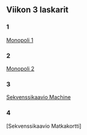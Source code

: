 ## Viikon 3 laskarit

### 1 
[Monopoli 1](http://yuml.me/anun/diagram/scruffy/class/%2F%2F%20Cool%20Class%20Diagram,%20%2F%2F%20------------------,%20,%20%2F%2F%20Chain%20elements%20like%20this,%20,%20%5BPelilauta%5D1-40%5BRuutu%7C+seuraava%20ruutu%5D-1%5BPelinappula%5D1-%5BPelaaja%5D*-2%5BNoppa%5D.svg)

### 2
[Monopoli 2](http://yuml.me/anun/944532e4.svg)

### 3
[Sekvenssikaavio Machine](https://www.websequencediagrams.com/cgi-bin/cdraw?lz=dGl0bGUgTWFjaGluZQoKbWV0b2Rpa3V0c3UoKS0-ABEHOiBfX2luaXRfXwoAIwctPkZ1ZWxUYW5rABELAAsIABEMc2VsZi5mdWVsX2NvbnRlbnRzID0gMAAzFAAlBV90YW5rLmZpbGwoNDApACsnPSA0AEcLRW5naW5lOgCBLAYoAEwKKQoAFAYAGQkAgRELdGFuayA9IHRhbmsAgWoZZHJpdmUoKQBYEQCBMgdlAHIFLnN0YXJ0KABZEwAJDwCCNQpjb25zdW1lKDUAgVkWAIIuDi01AGEfaXNfcnVubmluZwByEwAJFACCaxgAgyYNPjAAgR4bMQCDEhcAgSsPMTAKCgo&s=default)

### 4
[Sekvenssikaavio Matkakortti]

